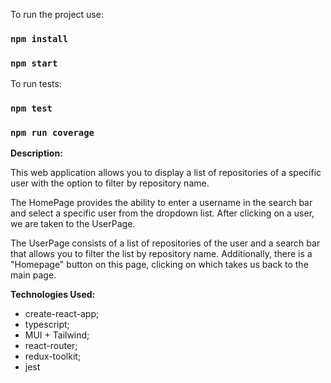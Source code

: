 To run the project use:
### `npm install`
### `npm start`

To run tests:
### `npm test`
### `npm run coverage`


**Description:**

This web application allows you to display a list of repositories of a specific user with the option to filter by repository name.

The HomePage provides the ability to enter a username in the search bar and select a specific user from the dropdown list. After clicking on a user, we are taken to the UserPage.

The UserPage consists of a list of repositories of the user and a search bar that allows you to filter the list by repository name. Additionally, there is a "Homepage" button on this page, clicking on which takes us back to the main page.

**Technologies Used:**

- create-react-app;
- typescript;
- MUI + Tailwind;
- react-router;
- redux-toolkit;
- jest
